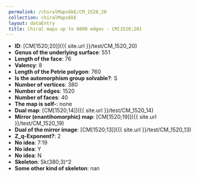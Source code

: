 ```yaml
--- 
 permalink: /chiralMaps6kE/CM_1520_20 
 collection: chiralMaps6kE
 layout: dataEntry
 title: Chiral maps up to 6000 edges - CM[1520;20]
---
```


- **ID**: [CM[1520;20]]({{ site.url }}/test/CM_1520_20)
- **Genus of the underlying surface**: 551
- **Length of the face**: 76
- **Valency**: 8
- **Length of the Petrie polygon**: 760
- **Is the automorphism group solvable?**: S
- **Number of vertices**: 380
- **Number of edges**: 1520
- **Number of faces**: 40
- **The map is self-**: none
- **Dual map**: [CM[1520;14]]({{ site.url }}/test/CM_1520_14)
- **Mirror (enantihomorphic) map**: [CM[1520;19]]({{ site.url }}/test/CM_1520_19)
- **Dual of the mirror image**: [CM[1520;13]]({{ site.url }}/test/CM_1520_13)
- **Z_q-Exponent?**: 2
- **No idea**:  7:19
- **No idea**: Y
- **No idea**: N
- **Skeleton**: Sk(380;3)^2
- **Some other kind of skeleton**: nan
